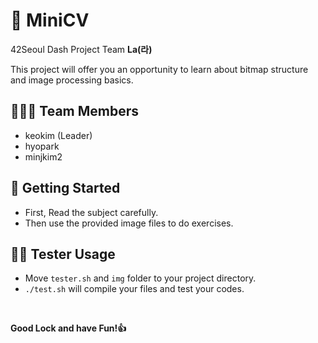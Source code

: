 # 👾 **MiniCV**

42Seoul Dash Project Team **La(라)**

This project will offer you an opportunity to learn about bitmap structure and image processing basics.

##  👨‍👨‍👦 **Team Members**
- keokim (Leader)
- hyopark
- minjkim2

## 🏁 **Getting Started**

- First, Read the subject carefully.
- Then use the provided image files to do exercises.

## 👩‍💻 **Tester Usage**

- Move `tester.sh` and `img` folder to your project directory.
- `./test.sh` will compile your files and test your codes.

&nbsp;

**Good Lock and have Fun!👍**
